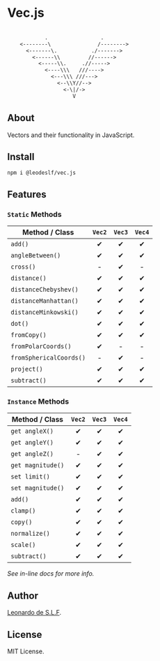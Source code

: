 # Vec.js

```txt

            .                 .
    <--------\               /-------->
      <-------\.           ./------->
        <------\\         //------>
          <-----\\.     .//----->
            <----\\\   ///---->
              <---\\\ ///--->
                <--\\Y//-->
                  <-\|/->
                     V

```

## About

Vectors and their functionality in JavaScript.

## Install

`npm i @leodeslf/vec.js`

## Features

### `Static` Methods

| Method / Class | `Vec2` | `Vec3` | `Vec4` |
| --- | :-: | :-: | :-: |
| `add()` | ✔ | ✔ | ✔ |
| `angleBetween()` | ✔ | ✔ | ✔ |
| `cross()` | - | ✔ | - |
| `distance()` | ✔ | ✔ | ✔ |
| `distanceChebyshev()` | ✔ | ✔ | ✔ |
| `distanceManhattan()` | ✔ | ✔ | ✔ |
| `distanceMinkowski()` | ✔ | ✔ | ✔ |
| `dot()` | ✔ | ✔ | ✔ |
| `fromCopy()` | ✔ | ✔ | ✔ |
| `fromPolarCoords()` | ✔ | - | - |
| `fromSphericalCoords()` | - | ✔ | - |
| `project()` | ✔ | ✔ | ✔ |
| `subtract()` | ✔ | ✔ | ✔ |

### `Instance` Methods

| Method / Class | `Vec2` | `Vec3` | `Vec4` |
| --- | :-: | :-: | :-: |
| `get angleX()` | ✔ | ✔ | ✔ |
| `get angleY()` | ✔ | ✔ | ✔ |
| `get angleZ()` | - | ✔ | ✔ |
| `get magnitude()` | ✔ | ✔ | ✔ |
| `set limit()` | ✔ | ✔ | ✔ |
| `set magnitude()` | ✔ | ✔ | ✔ |
| `add()` | ✔ | ✔ | ✔ |
| `clamp()` | ✔ | ✔ | ✔ |
| `copy()` | ✔ | ✔ | ✔ |
| `normalize()` | ✔ | ✔ | ✔ |
| `scale()` | ✔ | ✔ | ✔ |
| `subtract()` | ✔ | ✔ | ✔ |

*See in-line docs for more info.*

## Author

[Leonardo de S.L.F](https://github.com/leodeslf "GitHub profile").

## License

MIT License.
